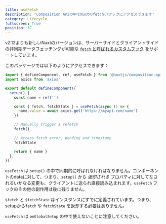 ```yaml
---
title: useFetch
description: 'Composition APIの中でNuxtのfetch()フックにアクセスできます'
category: Lifecycle
fullscreen: True
position: 37
---
```


v2.12よりも新しいNuxtのバージョンは、サーバーサイドとクライアントサイドの非同期データフェッチングが可能な [`fetch` と呼ばれるカスタムフック](https://nuxtjs.org/api/pages-fetch/) をサポートしています。

このパッケージでは以下のようにアクセスできます：

```ts
import { defineComponent, ref, useFetch } from '@nuxtjs/composition-api'
import axios from 'axios'

export default defineComponent({
  setup() {
    const name = ref('')

    const { fetch, fetchState } = useFetch(async () => {
      name.value = await axios.get('https://myapi.com/name')
    })

    // Manually trigger a refetch
    fetch()

    // Access fetch error, pending and timestamp
    fetchState

    return { name }
  },
})
```

<alert>

`useFetch` は `setup()` の中で同期的に呼ばれなければなりません。コンポーネントのdataに対して、つまり、`setup()` から _返却される_ プロパティに対してなされるいかなる変更も、クライアントに送られ直接読み込まれます。`useFetch` フックのその他の副作用は後に残りません。

</alert>

<alert type="info">

`$fetch` と `$fetchState` はインスタンスにすでに定義されています。つまり、setupから`fetch` や `fetchState` を返却する必要はありません。

</alert>

<alert type="info">

`useFetch` は `onGlobalSetup` の中で使えないことに注意してください。

</alert>
